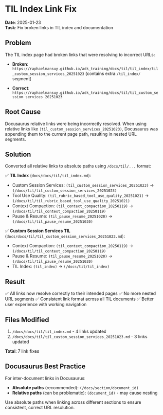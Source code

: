 # TIL Index Link Fix

**Date**: 2025-01-23  
**Task**: Fix broken links in TIL index and documentation

## Problem

The TIL index page had broken links that were resolving to incorrect URLs:

- **Broken**:
  `https://raphaelmansuy.github.io/adk_training/docs/til/til_index/til_custom_session_services_20251023`
  (contains extra `/til_index/` segment)

- **Correct**:
  `https://raphaelmansuy.github.io/adk_training/docs/til/til_custom_session_services_20251023`

## Root Cause

Docusaurus relative links were being incorrectly resolved. When using relative
links like `(til_custom_session_services_20251023)`, Docusaurus was appending
them to the current page path, resulting in nested URL segments.

## Solution

Converted all relative links to absolute paths using `/docs/til/...` format:

✅ **TIL Index** (`docs/docs/til/til_index.md`):

- Custom Session Services: `(til_custom_session_services_20251023)` →
  `(/docs/til/til_custom_session_services_20251023)`
- Tool Use Quality: `(til_rubric_based_tool_use_quality_20251021)` →
  `(/docs/til/til_rubric_based_tool_use_quality_20251021)`
- Context Compaction: `(til_context_compaction_20250119)` →
  `(/docs/til/til_context_compaction_20250119)`
- Pause & Resume: `(til_pause_resume_20251020)` →
  `(/docs/til/til_pause_resume_20251020)`

✅ **Custom Session Services TIL**
(`docs/docs/til/til_custom_session_services_20251023.md`):

- Context Compaction: `(til_context_compaction_20250119)` →
  `(/docs/til/til_context_compaction_20250119)`
- Pause & Resume: `(til_pause_resume_20251020)` →
  `(/docs/til/til_pause_resume_20251020)`
- TIL Index: `(til_index)` → `(/docs/til/til_index)`

## Result

✅ All links now resolve correctly to their intended pages
✅ No more nested URL segments
✅ Consistent link format across all TIL documents
✅ Better user experience with working navigation

## Files Modified

1. `/docs/docs/til/til_index.md` - 4 links updated
2. `/docs/docs/til/til_custom_session_services_20251023.md` - 3 links updated

**Total**: 7 link fixes

## Docusaurus Best Practice

For inter-document links in Docusaurus:

- **Absolute paths** (recommended): `(/docs/section/document_id)`
- **Relative paths** (can be problematic): `(document_id)` - may cause nesting

Use absolute paths when linking across different sections to ensure
consistent, correct URL resolution.
